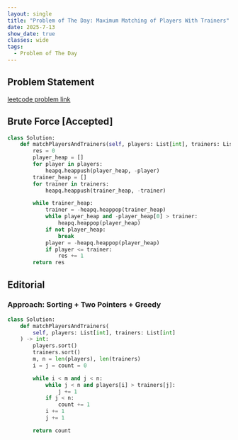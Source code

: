 ```yaml
---
layout: single
title: "Problem of The Day: Maximum Matching of Players With Trainers"
date: 2025-7-13
show_date: true
classes: wide
tags:
  - Problem of The Day
---
```


## Problem Statement

[leetcode problem link](https://leetcode.com/problems/maximum-matching-of-players-with-trainers/description/?envType=daily-question&envId=2025-07-13)

## Brute Force [Accepted]

```python
class Solution:
    def matchPlayersAndTrainers(self, players: List[int], trainers: List[int]) -> int:
        res = 0
        player_heap = []
        for player in players:
            heapq.heappush(player_heap, -player)
        trainer_heap = []
        for trainer in trainers:
            heapq.heappush(trainer_heap, -trainer)

        while trainer_heap:
            trainer = -heapq.heappop(trainer_heap)
            while player_heap and -player_heap[0] > trainer:
                heapq.heappop(player_heap)
            if not player_heap:
                break
            player = -heapq.heappop(player_heap)
            if player <= trainer:
                res += 1
        return res
```

## Editorial

### Approach: Sorting + Two Pointers + Greedy

```python
class Solution:
    def matchPlayersAndTrainers(
        self, players: List[int], trainers: List[int]
    ) -> int:
        players.sort()
        trainers.sort()
        m, n = len(players), len(trainers)
        i = j = count = 0

        while i < m and j < n:
            while j < n and players[i] > trainers[j]:
                j += 1
            if j < n:
                count += 1
            i += 1
            j += 1

        return count
```
